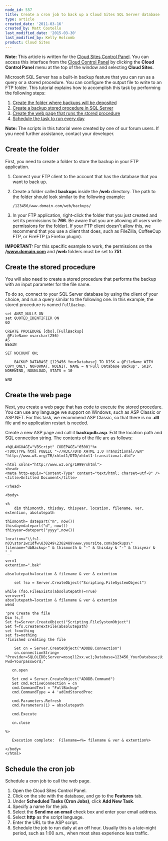 ```yaml
---
node_id: 557
title: Create a cron job to back up a Cloud Sites SQL Server database
type: article
created_date: '2011-03-16'
created_by: Matt Costello
last_modified_date: '2015-03-30'
last_modified_by: Kelly Holcomb
product: Cloud Sites
---
```


**Note:** This article is written for the [Cloud Sites Control
Panel](https://manage.rackspacecloud.com). You can access this interface
from the [Cloud Control Panel](https://mycloud.rackspace.com) by
clicking the **Cloud Control Panel** menu at the top of the window and
selecting **Cloud Sites**.

Microsoft SQL Server has a built-in backup feature that you can run as a
query or a stored procedure. You can configure the output file to write
to an FTP folder. This tutorial explains how to accomplish this task by
performing the following steps:

1.  [Create the folder where backups will be deposited](#createfolder)
2.  [Create a backup stored procedure in SQL Server](#createsp)
3.  [Create the web page that runs the stored procedure](#createpage)
4.  [Schedule the task to run every day](#createcron)

**Note:** The scripts in this tutorial were created by one of our forum
users. If you need further assistance, contact your developer.

Create the folder
-----------------

First, you need to create a folder to store the backup in your FTP
application.

1.  Connect your FTP client to the account that has the database that
    you want to back up.
2.  Create a folder called **backups** inside the **/web** directory.
    The path to the folder should look similar to the following example:

        /123456/www.domain.com/web/backups/

3.  In your FTP application, right-click the folder that you just
    created and set its permissions to **766**. Be aware that you are
    allowing all users write permissions for the folder). If your FTP
    client doesn't allow this, we recommend that you use a client that
    does, such as FileZilla, CoffeeCup FTP, or FireFTP (a
    Firefox plugin).

**IMPORTANT:** For this specific example to work, the permissions on the
**/www.domain.com** and **/web** folders must be set to **751**.

Create the stored procedure
---------------------------

You will also need to create a stored procedure that performs the backup
with an input parameter for the file name.

To do so, connect to your SQL Server database by using the client of
your choice, and run a query similar to the following one. In this
example, the stored procedure is named `FullBackup`.

    set ANSI_NULLS ON
    set QUOTED_IDENTIFIER ON
    GO

    CREATE PROCEDURE [dbo].[FullBackup]
     @FileName nvarchar(256)
    AS
    BEGIN

    SET NOCOUNT ON;

        BACKUP DATABASE [123456_YourDatabase] TO DISK = @FileName WITH COPY_ONLY, NOFORMAT, NOINIT, NAME = N'Full Database Backup', SKIP, NOREWIND, NOUNLOAD, STATS = 10

    END

Create the web page
-------------------

Next, you create a web page that has code to execute the stored
procedure. You can use any language we support on Windows, such as ASP
Classic or ASP.NET. For this task, we recommend ASP Classic, so that
there is no **.dll** file and no application restart is needed.

Create a new ASP page and call it **backupdb.asp**. Edit the location
path and SQL connection string. The contents of the file are as follows:

    <%@LANGUAGE="VBScript" CODEPAGE="65001"%>
    <!DOCTYPE html PUBLIC "-//W3C//DTD XHTML 1.0 Transitional//EN" "http://www.w3.org/TR/xhtml1/DTD/xhtml1-transitional.dtd">

    <html xmlns="http://www.w3.org/1999/xhtml">
    <head>
    <meta http-equiv="Content-Type" content="text/html; charset=utf-8" />
    <title>Untitled Document</title>

    </head>

    <body>

    <%
        dim thismonth, thisday, thisyear, location, filename, ver, extention, abolutepath

    thismonth= datepart("m", now())
    thisday=datepart("d", now())
    thisyear=datepart("yyyy",now())

    location="\\fs1-n03\stor1wc1dfw\838249\2382489\www.yoursite.com\backups\"
    filename="dbBackup-" & thismonth & "-" & thisday & "-" & thisyear & "_"

    ver=1
    extention=".bak"

    absolutepath=location & filename & ver & extention

        set fso = Server.CreateObject("Scripting.FileSystemObject")

    while (fso.FileExists(absolutepath)=True)
    ver=ver+1
    absolutepath=location & filename & ver & extention
    wend

    'pre Create the file
    Dim fs,f
    Set fs=Server.CreateObject("Scripting.FileSystemObject")
    Set f=fs.CreateTextFile(absolutepath)
    set f=nothing
    set fs=nothing
    'finished creating the file

        Set cn = Server.CreateObject("ADODB.Connection")
        cn.connectionString= "Provider=SQLOLEDB;Server=mssql12xx.wc1;Database=123456_YourDatabase;Uid=123456_YourUsername; Pwd=Yourpassword;"

       cn.open

       Set cmd = Server.CreateObject("ADODB.Command")
       Set cmd.ActiveConnection = cn
       cmd.CommandText = "FullBackup"
       cmd.CommandType = 4 'adCmdStoredProc

       cmd.Parameters.Refresh
       cmd.Parameters(1) = absolutepath

       cmd.Execute

       cn.close

    %>

       Execution complete:  Filename=<%= filename & ver & extention%>

    </body>
    </html>

Schedule the cron job
---------------------

Schedule a cron job to call the web page.

1.  Open the Cloud Sites Control Panel.
2.  Click on the site with the database, and go to the **Features** tab.
3.  Under **Scheduled Tasks (Cron Jobs)**, click **Add New Task**.
4.  Specify a name for the job.
5.  Select the **Send me an email** check box and enter your
    email address.
6.  Select **http** as the script language.
7.  Enter the URL to the ASP script.
8.  Schedule the job to run daily at an off hour. Usually this is a
    late-night period, such as 1:00 a.m., when most sites experience
    less traffic.


